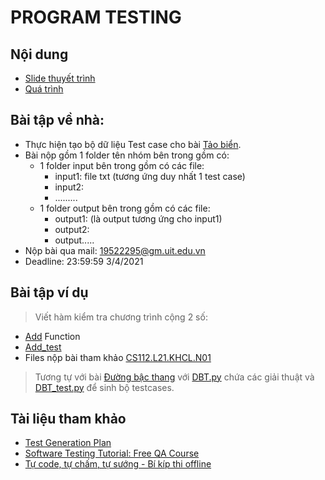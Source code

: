 # PROGRAM TESTING

## Nội dung
  - [Slide thuyết trình](https://github.com/LongPML/CS112.L21.KHCL/blob/main/Project_Unit_Test/Program_Testing.pdf)
  - [Quá trình](https://github.com/LongPML/CS112.L21.KHCL/blob/main/Project_Unit_Test/Process.md)
## Bài tập về nhà: 
- Thực hiện tạo bộ dữ liệu Test case cho bài [Tảo biển](https://github.com/LongPML/CS112.L21.KHCL/blob/main/Project_Unit_Test/Tao_Bien.png). 
- Bài nộp gồm 1 folder tên nhóm bên trong gồm có:
  + 1 folder input bên trong gồm có các file:
    + input1: file txt (tương ứng duy nhất 1 test case) 
    + input2:
    + .........
  - 1 folder output bên trong gồm có các file:
    + output1: (là output tương ứng cho input1)
    + output2: 
    + output.....
- Nộp bài qua mail: 19522295@gm.uit.edu.vn 
- Deadline: 23:59:59 3/4/2021

## Bài tập ví dụ
> Viết hàm kiểm tra chương trình cộng 2 số:
  - [Add](https://github.com/LongPML/CS112.L21.KHCL/blob/main/Project_Unit_Test/Add.py) Function
  - [Add_test](https://github.com/LongPML/CS112.L21.KHCL/blob/main/Project_Unit_Test/Add_test.py)
  - Files nộp bài tham khảo [CS112.L21.KHCL.N01](https://github.com/LongPML/CS112.L21.KHCL/raw/main/Project_Unit_Test/CS112.L21.KHCL.N01.rar)

> Tương tự với bài [Đường bậc thang](https://github.com/LongPML/CS112.L21.KHCL/blob/main/Project_Unit_Test/DuongBacThang.png) với [DBT.py](https://github.com/LongPML/CS112.L21.KHCL/blob/main/Project_Unit_Test/DBT.py) chứa các giải thuật và [DBT_test.py](https://github.com/LongPML/CS112.L21.KHCL/blob/main/Project_Unit_Test/DBT_test.py) để sinh bộ testcases.
  
## Tài liệu tham khảo
  - [Test Generation Plan](https://www.codechef.com/wiki/test-generation-plan)
  - [Software Testing Tutorial: Free QA Course](https://www.guru99.com/software-testing.html?fbclid=IwAR1NCk71s6d34anY_8VMiw9WaC67aOdtGQCHwbhPmXvcklEqRyo_aqJseRw)
  - [Tự code, tự chấm, tự sướng - Bí kíp thi offline](https://vnoi.info/wiki/algo/skill/viet-trinh-cham.md?fbclid=IwAR3DrHDvihmdzDAX5upkvDNIEiPefPG8tRM9H4WTgM9etJpr1uYtekbsPNo)
